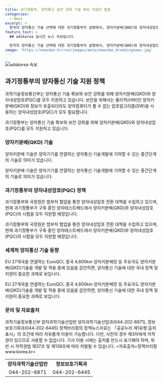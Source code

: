 ```yaml
---
title: 과기정통부, 양자통신 보안 강화 기술 확보 지원안 발표
categories:
  - News
excerpt: >
  한국의 양자통신 기술 선택에 대한 과기정통부의 설명에서, 양자키분배(QKD)와 양자내성암호(PQC) 지원을 강조하며, 보안을 위해 HW인 QKD와 SW인 PQC가 필요하다고 강조했습니다. 또한, 양자키분배 기술은 중간단계로 의미가 있고, 현재 양자테스트베드에서 QKD와 PQC의 시험을 지원할 예정입니다. EU와 중국 등도 QKD 기술을 개발 중이며, 관련 문의는 과학기술정보통신부 양자과학기술산업반으로 가능합니다.
feature_text: >
  ## adskorea 실시간 뉴스 속보입니다.

  한국의 양자통신 기술 선택에 대한 과기정통부의 설명에서, 양자키분배(QKD)와 양자내성암호(PQC) 지원을 강조하며, 보안을 위해 HW인 QKD와 SW인 PQC가 필요하다고 강조했습니다. 또한, 양자키분배 기술은 중간단계로 의미가 있고, 현재 양자테스트베드에서 QKD와 PQC의 시험을 지원할 예정입니다. EU와 중국 등도 QKD 기술을 개발 중이며, 관련 문의는 과학기술정보통신부 양자과학기술산업반으로 가능합니다.
image: 'https://newsdao.kr/res/images/meta/newsdao_breakingnews.jpg'
---
```


<p><img src="https://newsdao.kr/res/images/meta/newsdao_breakingnews.jpg" alt="adskorea 속보" /></p>

<h2 data-ke-size="size26">과기정통부의 양자통신 기술 지원 정책</h2>

<p>과학기술정보통신부는 양자통신 기술 확보와 보안 강화를 위해 양자키분배(QKD)와 양자내성암호(PQC)를 모두 지원하고 있습니다. 보안을 위해서는 물리적(HW)인 양자키분배(QKD)와 정보가 유출되더라도 양자컴퓨터가 풀 수 없는 암호알고리즘(SW)을 사용하는 양자내성암호(PQC)가 모두 필요합니다.</p>

<p data-ke-size="size16">과기정통부는 양자통신 기술 확보와 보안 강화를 위해 양자키분배(QKD)와 양자내성암호(PQC)를 모두 지원하고 있습니다.</p>

<h3>양자키분배(QKD) 기술</h3>

<p>양자키분배 기술은 양자기기를 연결하는 양자통신 기술개발에 기여할 수 있는 중간단계의 기술로 의미가 있습니다.</p>

<p data-ke-size="size16">양자키분배 기술은 양자기기를 연결하는 양자통신 기술개발에 기여할 수 있는 중간단계의 기술로 의미가 있습니다.</p>

<h3>과기정통부의 양자내성암호(PQC) 정책</h3>

<p>과기정통부와 국정원은 범부처 협업을 통한 양자내성암호 전환 대책을 수립하고 있으며, 현재 과기정통부가 구축 중인 양자테스트베드에서 양자키분배(QKD)와 양자내성암호(PQC)의 시험을 모두 지원할 예정입니다.</p>

<p data-ke-size="size16">과기정통부와 국정원은 범부처 협업을 통한 양자내성암호 전환 대책을 수립하고 있으며, 현재 과기정통부가 구축 중인 양자테스트베드에서 양자키분배(QKD)와 양자내성암호(PQC)의 시험을 모두 지원할 예정입니다.</p>

<h3>세계적 양자통신 기술 동향</h3>

<p>EU 27개국을 연결하는 EuroQCI, 중국 4,600km 양자키분배망 등 주요국도 양자키분배(QKD)기술을 개발 및 적용 중에 있음을 감안하면, 양자통신 기술에 대한 국내 정책 및 지원이 중요한 과제로 보입니다.</p>

<p data-ke-size="size16">EU 27개국을 연결하는 EuroQCI, 중국 4,600km 양자키분배망 등 주요국도 양자키분배(QKD)기술을 개발 및 적용 중에 있음을 감안하면, 양자통신 기술에 대한 국내 정책 및 지원이 중요한 과제로 보입니다.</p>

<h3>문의 및 자료출처</h3>

<p>과학기술정보통신부 양자과학기술산업반 양자과학기술산업과(044-202-6871), 정보보호기획과(044-202-6445)
정책브리핑의 정책뉴스자료는 「공공누리 제1유형:출처표시」의 조건에 따라 자유롭게 이용이 가능합니다. 다만, 사진의 경우 제3자에게 저작권이 있으므로 사용할 수 없습니다. 기사 이용 시에는 출처를 반드시 표기해야 하며, 위반 시 저작권법 제37조 및 제138조에 따라 처벌될 수 있습니다. &lt;자료출처=정책브리핑 www.korea.kr> </p>

<table style="width: 100%;">
<tbody>
<tr>
<td style="text-align: center; height: 17px;"><b>양자과학기술산업반</b></td>
<td style="text-align: center; height: 17px;"><b>정보보호기획과</b></td>
</tr>
<tr>
<td style="text-align: center; height: 17px;">044-202-6871</td>
<td style="text-align: center; height: 17px;">044-202-6445</td>
</tr>
</tbody>
</table>

<p data-ke-size="size16">&nbsp;</p>

